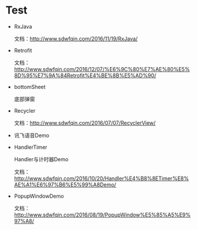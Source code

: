 # Test

- RxJava

    文档：http://www.sdwfqin.com/2016/11/19/RxJava/

- Retrofit

    文档：http://www.sdwfqin.com/2016/12/07/%E6%9C%80%E7%AE%80%E5%8D%95%E7%9A%84Retrofit%E4%BE%8B%E5%AD%90/

- bottomSheet

    底部弹窗

- Recycler

    文档：http://www.sdwfqin.com/2016/07/07/RecyclerView/
    
- 讯飞语音Demo
- HandlerTimer
    
    Handler与计时器Demo
    
    文档：http://www.sdwfqin.com/2016/10/20/Handler%E4%B8%8ETimer%E8%AE%A1%E6%97%B6%E5%99%A8Demo/
    
- PopupWindowDemo

    文档：http://www.sdwfqin.com/2016/08/19/PopupWindow%E5%85%A5%E9%97%A8/
